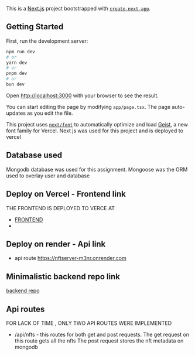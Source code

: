 This is a [Next.js](https://nextjs.org) project bootstrapped with [`create-next-app`](https://nextjs.org/docs/app/api-reference/cli/create-next-app).

## Getting Started

First, run the development server:

```bash
npm run dev
# or
yarn dev
# or
pnpm dev
# or
bun dev
```

Open [http://localhost:3000](http://localhost:3000) with your browser to see the result.

You can start editing the page by modifying `app/page.tsx`. The page auto-updates as you edit the file.

This project uses [`next/font`](https://nextjs.org/docs/app/building-your-application/optimizing/fonts) to automatically optimize and load [Geist](https://vercel.com/font), a new font family for Vercel.
Next js was used for this project and is deployed to vercel

## Database used

Mongodb database was used for this assignment. 
Mongoose was the ORM used to overlay user and database


## Deploy on Vercel - Frontend link

THE FRONTEND IS DEPLOYED TO VERCE AT 
- [FRONTEND](https://nftminter-dun.vercel.app)
- 
## Deploy on render - Api link
- api route https://nftserver-m3nr.onrender.com

## Minimalistic backend repo link
[backend repo](https://github.com/arthurkeeng/nftserver)

## Api routes

FOR LACK OF TIME , ONLY TWO API ROUTES WERE IMPLEMENTED
  - /api/nfts    - this routes for both get and post requests. 
      The get request on this route gets all the nfts
      The post request stores the nft metadata on mongodb
